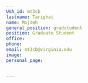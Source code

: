 ```yaml
---
UVA_id: mt3cb
lastname: Tarighat
name: Mojdeh
general_position: gradstudent
position: Graduate Student
office: 
phone: 
email: mt3cb@virginia.edu
image:
personal_page:


---
```


